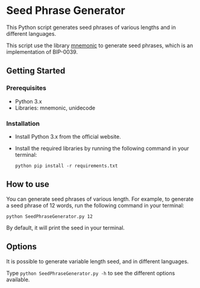 # Seed Phrase Generator
This Python script generates seed phrases of various lengths and in different languages.

This script use the library [mnemonic](https://github.com/trezor/python-mnemonic) to generate seed phrases, which is an implementation of BIP-0039.

## Getting Started
### Prerequisites
* Python 3.x
* Libraries: mnemonic, unidecode

### Installation
* Install Python 3.x from the official website.

* Install the required libraries by running the following command in your terminal:

    ```
    python pip install -r requirements.txt
    ```

## How to use
You can generate seed phrases of various length. For example, to generate a seed phrase of 12 words, run the following command in your terminal:
```
python SeedPhraseGenerator.py 12
```
By default, it will print the seed in your terminal.

## Options
It is possible to generate variable length seed, and in different languages.

Type `python SeedPhraseGenerator.py -h` to see the different options available.
